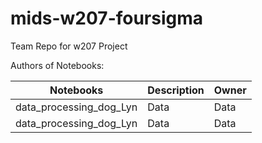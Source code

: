 # mids-w207-foursigma
Team Repo for w207 Project


Authors of Notebooks:

| Notebooks | Description | Owner |
|----------|----------|----------|
| data_processing_dog_Lyn | Data     | Data     |
|  data_processing_dog_Lyn | Data     | Data     |

